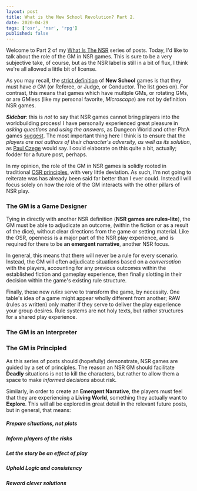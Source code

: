 ```yaml
---
layout: post
title: What is the New School Revolution? Part 2.
date: 2020-04-29
tags: ['osr', 'nsr', 'rpg']
published: false
---
```


Welcome to Part 2 of my [What Is The NSR](https://newschoolrevolution.com/posts-by-tags.html#nsr) series of posts. Today, I'd like to talk about the role of the GM in NSR games. This is sure to be a very subjective take, of course, but as the NSR label is still in a bit of flux, I think we're all allowed a little bit of license.

As you may recall, the [strict definition](https://boneboxchant.wordpress.com/2019/12/21/nsr/) of **New School** games is that they must have _a_ GM (or Referee, or Judge, or Conductor. The list goes on). For contrast, this means that games which have multiple GMs, or rotating GMs, or are GMless (like my personal favorite, _Microscope_) are not by definition NSR games.

***Sidebar***: this is _not_ to say that NSR games cannot bring players into the worldbuilding process! I have personally experienced great pleasure in _asking questions_ and _using the answers_, as Dungeon World and other PbtA games [suggest](https://forums.gauntlet-rpg.com/t/dungeon-starters-advice/2504). The most important thing here I think is to ensure that the _players are not authors of their character's adversity, as well as its solution_, as [Paul Czege](https://en.wikipedia.org/wiki/Paul_Czege) would say. I could elaborate on this quite a bit, actually; fodder for a future post, perhaps.

In my opinion, the role of the GM in NSR games is solidly rooted in traditional [OSR principles](https://lithyscaphe.blogspot.com/p/principia-apocrypha.html), with very little deviation. As such, I'm not going to reiterate was has already been said far better than I ever could. Instead I will focus solely on how the role of the GM interacts with the other pillars of NSR play.

### The GM is a Game Designer
Tying in directly with another NSR definition (**NSR games are rules-lite**), the GM must be able to adjudicate an outcome, (within the fiction or as a result of the dice), without clear directions from the game or setting material. Like the OSR, openness is a major part of the NSR play experience, and is required for there to be **an emergent narrative**, another NSR focus.

In general, this means that there will never be a rule for every scenario. Instead, the GM will often adjudicate situations based on a _conversation_ with the players, accounting for any previous outcomes within the established fiction and gameplay experience, then finally slotting in their decision within the game's existing rule structure.

Finally, these new _rules_ serve to transform the game, by necessity. One table's idea of a game might appear wholly different from another; RAW (rules as written) only matter if they serve to deliver the play experience your group desires. Rule systems are not holy texts, but rather structures for a shared play experience.

### The GM is an Interpreter


### The GM is Principled
As this series of posts should (hopefully) demonstrate, NSR games are guided by a set of principles. The reason an NSR GM should facilitate **Deadly** situations is not to kill the characters, but rather to allow them a space to make _informed decisions_ about risk.

Similarly, in order to create an **Emergent Narrative**, the players must feel that they are experiencing a **Living World**, something they actually want to **Explore**. This will all be explored in great detail in the relevant future posts, but in general, that means:

##### Prepare situations, not plots

##### Inform players of the risks

##### Let the story be an _effect_ of play

##### Uphold Logic and consistency

##### Reward clever solutions
